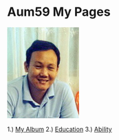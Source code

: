 # Aum59 My Pages
   ![aumpic](pictures/aumpic.jpg)
   
1.) [My Album](myalbum.md)   2.) [Education](education.md)   3.) [Ability](ability.md)
